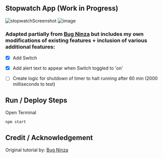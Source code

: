 ## Stopwatch App (Work in Progress)
![stopwatchScreenshot](https://user-images.githubusercontent.com/40747156/205325078-652f7c9a-b191-4378-87ed-91453242e8d1.png) ![image](https://user-images.githubusercontent.com/40747156/205325933-03ffd424-411a-406c-9d5f-6200959e0984.png)


### Adapted partially from [Bug Ninza](https://www.youtube.com/watch?v=xIf9KeakswM) but includes my own modifications of existing features + inclusion of various additional features:
- [x] Add Switch
- [x] Add alert text to appear when Switch toggled to 'on'
- [ ] Create logic for shutdown of timer to halt running after 60 min (2000 milliseconds to test)


## Run / Deploy Steps
Open Terminal
```
npm start
```

## Credit / Acknowledgement
Original tutorial by: [Bug Ninza](https://www.youtube.com/watch?v=xIf9KeakswM)

